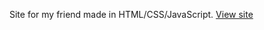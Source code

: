 Site for my friend made in HTML/CSS/JavaScript.
[View site](https://youfoundjames.github.io/steveCohnSite/index.html)
